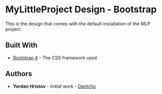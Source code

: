 # MyLittleProject Design - Bootstrap

This is the design that comes with the default installation of the MLP project.

## Built With

* [Bootstrap 4](https://getbootstrap.com/) - The CSS framework used

## Authors

* **Yordan Hristov** - *Initial work* - [Dantcho](https://github.com/Dantcho-BG)
